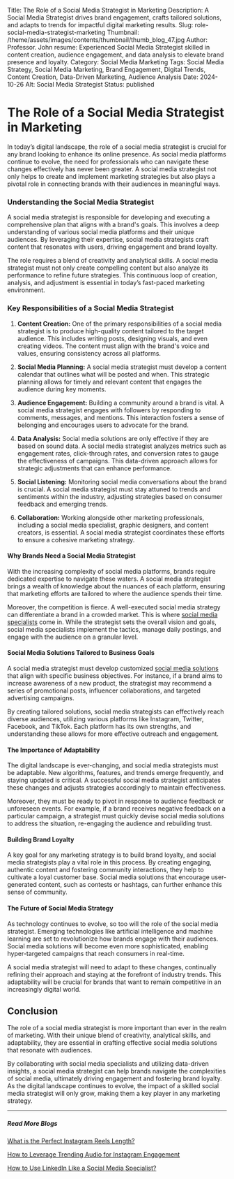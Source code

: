 Title: The Role of a Social Media Strategist in Marketing
Description: A Social Media Strategist drives brand engagement, crafts tailored solutions, and adapts to trends for impactful digital marketing results.
Slug: role-social-media-strategist-marketing
Thumbnail: /theme/assets/images/contents/thumbnail/thumb_blog_47.jpg
Author: Professor. John
resume: Experienced Social Media Strategist skilled in content creation, audience engagement, and data analysis to elevate brand presence and loyalty.
Category: Social Media Marketing
Tags: Social Media Strategy, Social Media Marketing, Brand Engagement, Digital Trends, Content Creation, Data-Driven Marketing, Audience Analysis
Date: 2024-10-26
Alt: Social Media Strategist
Status: published

# The Role of a Social Media Strategist in Marketing
In today’s digital landscape, the role of a social media strategist is crucial for any brand looking to enhance its online presence. As social media platforms continue to evolve, the need for professionals who can navigate these changes effectively has never been greater. A social media strategist not only helps to create and implement marketing strategies but also plays a pivotal role in connecting brands with their audiences in meaningful ways.

### Understanding the Social Media Strategist
A social media strategist is responsible for developing and executing a comprehensive plan that aligns with a brand's goals. This involves a deep understanding of various social media platforms and their unique audiences. By leveraging their expertise, social media strategists craft content that resonates with users, driving engagement and brand loyalty.

The role requires a blend of creativity and analytical skills. A social media strategist must not only create compelling content but also analyze its performance to refine future strategies. This continuous loop of creation, analysis, and adjustment is essential in today’s fast-paced marketing environment.

### Key Responsibilities of a Social Media Strategist
1. **Content Creation:** One of the primary responsibilities of a social media strategist is to produce high-quality content tailored to the target audience. This includes writing posts, designing visuals, and even creating videos. The content must align with the brand's voice and values, ensuring consistency across all platforms.

2. **Social Media Planning:** A social media strategist must develop a content calendar that outlines what will be posted and when. This strategic planning allows for timely and relevant content that engages the audience during key moments.

3. **Audience Engagement:** Building a community around a brand is vital. A social media strategist engages with followers by responding to comments, messages, and mentions. This interaction fosters a sense of belonging and encourages users to advocate for the brand.

4. **Data Analysis:** Social media solutions are only effective if they are based on sound data. A social media strategist analyzes metrics such as engagement rates, click-through rates, and conversion rates to gauge the effectiveness of campaigns. This data-driven approach allows for strategic adjustments that can enhance performance.

5. **Social Listening:** Monitoring social media conversations about the brand is crucial. A social media strategist must stay attuned to trends and sentiments within the industry, adjusting strategies based on consumer feedback and emerging trends.

5. **Collaboration:** Working alongside other marketing professionals, including a social media specialist, graphic designers, and content creators, is essential. A social media strategist coordinates these efforts to ensure a cohesive marketing strategy.

#### Why Brands Need a Social Media Strategist
With the increasing complexity of social media platforms, brands require dedicated expertise to navigate these waters. A social media strategist brings a wealth of knowledge about the nuances of each platform, ensuring that marketing efforts are tailored to where the audience spends their time.

Moreover, the competition is fierce. A well-executed social media strategy can differentiate a brand in a crowded market. This is where [social media specialists](https://marketingproinsider.com/) come in. While the strategist sets the overall vision and goals, social media specialists implement the tactics, manage daily postings, and engage with the audience on a granular level.

#### Social Media Solutions Tailored to Business Goals
A social media strategist must develop customized [social media solutions](https://marketingproinsider.com/services) that align with specific business objectives. For instance, if a brand aims to increase awareness of a new product, the strategist may recommend a series of promotional posts, influencer collaborations, and targeted advertising campaigns.

By creating tailored solutions, social media strategists can effectively reach diverse audiences, utilizing various platforms like Instagram, Twitter, Facebook, and TikTok. Each platform has its own strengths, and understanding these allows for more effective outreach and engagement.

#### The Importance of Adaptability
The digital landscape is ever-changing, and social media strategists must be adaptable. New algorithms, features, and trends emerge frequently, and staying updated is critical. A successful social media strategist anticipates these changes and adjusts strategies accordingly to maintain effectiveness.

Moreover, they must be ready to pivot in response to audience feedback or unforeseen events. For example, if a brand receives negative feedback on a particular campaign, a strategist must quickly devise social media solutions to address the situation, re-engaging the audience and rebuilding trust.

#### Building Brand Loyalty
A key goal for any marketing strategy is to build brand loyalty, and social media strategists play a vital role in this process. By creating engaging, authentic content and fostering community interactions, they help to cultivate a loyal customer base. Social media solutions that encourage user-generated content, such as contests or hashtags, can further enhance this sense of community.

#### The Future of Social Media Strategy
As technology continues to evolve, so too will the role of the social media strategist. Emerging technologies like artificial intelligence and machine learning are set to revolutionize how brands engage with their audiences. Social media solutions will become even more sophisticated, enabling hyper-targeted campaigns that reach consumers in real-time.

A social media strategist will need to adapt to these changes, continually refining their approach and staying at the forefront of industry trends. This adaptability will be crucial for brands that want to remain competitive in an increasingly digital world.

## Conclusion
The role of a social media strategist is more important than ever in the realm of marketing. With their unique blend of creativity, analytical skills, and adaptability, they are essential in crafting effective social media solutions that resonate with audiences. 

By collaborating with social media specialists and utilizing data-driven insights, a social media strategist can help brands navigate the complexities of social media, ultimately driving engagement and fostering brand loyalty. As the digital landscape continues to evolve, the impact of a skilled social media strategist will only grow, making them a key player in any marketing strategy.





---
##### Read More Blogs

[What is the Perfect Instagram Reels Length?](https://marketingproinsider.com/ideal-instagram-reels-length)

[How to Leverage Trending Audio for Instagram Engagement](https://marketingproinsider.com/trending-audio-for-instagram)

[How to Use LinkedIn Like a Social Media Specialist?](https://marketingproinsider.com/maximize-linkedin-social-media-specialist)